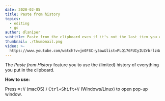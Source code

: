 ```yaml
---
date: 2020-02-05
title: Paste from history
topics:
  - editing
  - go
author: dlsniper
subtitle: Paste from the clipboard even if it's not the last item you copied into it
thumbnail: ./thumbnail.png
video: >-
  https://www.youtube.com/watch?v=jn0F8C-y5aw&list=PLQ176FUIyIUZrbrlz4AY1V8VzBJKZyVlW&index=100
---
```


The _Paste from History_ feature you to use the (limited) history of everything you put in the clipboard.

**How to use:**

Press <kbd>⌘⇧V</kbd> (macOS) / <kbd>Ctrl+Shift+V</kbd> (Windows/Linux) to open pop-up window.
